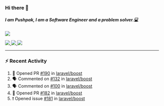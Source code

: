 ### Hi there 👋

##### I am Pushpak, I am a Software Engineer and a problem solver.💻

<a href='https://twitter.com/pushpak1300'><a href="https://pushpak1300.me/" target="_blank">
  <img src="https://img.shields.io/badge/website-%23E34F26.svg?&style=for-the-badge" />
</a> 
 
 <a href="https://twitter.com/pushpak1300" target="_blank">
  <img src="https://img.shields.io/badge/twitter-%231DA1F2.svg?&style=for-the-badge&logo=twitter&logoColor=white" />
</a> 

<a href="https://www.linkedin.com/in/pushpak-c-286b17b1/" target="_blank">
  <img src="https://img.shields.io/badge/linkedin-%230077B5.svg?&style=for-the-badge&logo=linkedin&logoColor=white" />
</a> 

<a href="https://dev.to/pushpak1300/" target="_blank">
  <img src="http://img.shields.io/badge/dev.to-gray?style=for-the-badge&logo=dev.to&?logoColor=white?logoWidth=100?label=" />
</a> 


</p>

---

### ⚡ Recent Activity

<!--START_SECTION:activity-->
1. 💪 Opened PR [#190](https://github.com/laravel/boost/pull/190) in [laravel/boost](https://github.com/laravel/boost)
2. 🗣 Commented on [#132](https://github.com/laravel/boost/issues/132#issuecomment-3214138131) in [laravel/boost](https://github.com/laravel/boost)
3. 🗣 Commented on [#100](https://github.com/laravel/boost/issues/100#issuecomment-3213667027) in [laravel/boost](https://github.com/laravel/boost)
4. 💪 Opened PR [#182](https://github.com/laravel/boost/pull/182) in [laravel/boost](https://github.com/laravel/boost)
5. ❗ Opened issue [#181](https://github.com/laravel/boost/issues/181) in [laravel/boost](https://github.com/laravel/boost)
<!--END_SECTION:activity-->
